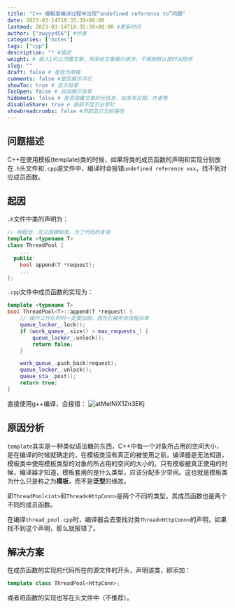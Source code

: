 ```yaml
---
title: "C++ 模板类编译过程中出现“undefined reference to”问题"
date: 2023-03-14T18:35:39+08:00
lastmod: 2023-03-14T18:35:39+08:00 #更新时间
author: ["zwyyy456"] #作者
categories: ["notes"]
tags: ["cpp"]
description: "" #描述
weight: # 输入1可以顶置文章，用来给文章展示排序，不填就默认按时间排序
slug: ""
draft: false # 是否为草稿
comments: false #是否展示评论
showToc: true # 显示目录
TocOpen: false # 自动展开目录
hidemeta: false # 是否隐藏文章的元信息，如发布日期、作者等
disableShare: true # 底部不显示分享栏
showbreadcrumbs: false #顶部显示当前路径
---
```

## 问题描述
C++在使用模板(template)类的时候，如果将类的成员函数的声明和实现分别放在`.h`头文件和`.cpp`源文件中，编译时会报错`undefined reference xxx`，找不到对应成员函数。

## 起因
`.h`文件中类的声明为：
```cpp
// 线程池，定义成模板类，为了代码的复用
template <typename T>
class ThreadPool {
    ...
  public:
    bool append(T *request);
    ...
};
```

`.cpp`文件中成员函数的实现为：
```cpp
template <typename T>
bool ThreadPool<T>::append(T *request) {
    // 操作工作队列时一定要加锁，因为它被所有线程共享
    queue_locker_.lock();
    if (work_queue_.size() > max_requests_) {
        queue_locker_.unlock();
        return false;
    }

    work_queue_.push_back(request);
    queue_locker_.unlock();
    queue_sta_.post();
    return true;
}
```

直接使用g++编译，会报错：
![atMelNiX1Zn3EKj](https://pic-upyun.zwyyy456.tech/smms/2023-12-26-065823.png)

## 原因分析
`template`其实是一种类似语法糖的东西，C++中每一个对象所占用的空间大小，是在编译的时候就确定的，在模板类没有真正的被使用之前，编译器是无法知道，模板类中使用模板类型的对象的所占用的空间的大小的。只有模板被真正使用的时候，编译器才知道，模板套用的是什么类型，应该分配多少空间。这也就是模板类为什么只是称之为**模板**，而不是**泛型**的缘故。

即`ThreadPool<int>`和`Thread<HttpConn>`是两个不同的类型，其成员函数也是两个不同的成员函数。

在编译`thread_pool.cpp`时，编译器会去查找对类`Thread<HttpConn>`的声明，如果找不到这个声明，那么就报错了。

## 解决方案
在成员函数的实现的代码所在的源文件的开头，声明该类，即添加：
```cpp
template class ThreadPool<HttpConn>;
```

或者将函数的实现也写在头文件中（不推荐）。


